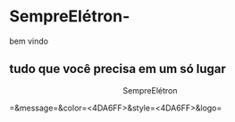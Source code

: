 # SempreElétron-
bem vindo 
## tudo que você precisa em um só lugar
<p align="center">SempreElétron</p>

</p>=<LABEL>&message=<MESSAGE>&color=<4DA6FF>&style=<4DA6FF>&logo=<https://photos.app.goo.gl/dtWGuqMUjvgRtz3N6>
</p>
